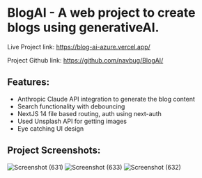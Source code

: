 # BlogAI - A web project to create blogs using generativeAI.

Live Project link: https://blog-ai-azure.vercel.app/

Project Github link: https://github.com/navbug/BlogAI/

## Features:
* Anthropic Claude API integration to generate the blog content
* Search functionality with debouncing
* NextJS 14 file based routing, auth using next-auth
* Used Unsplash API for getting images
* Eye catching UI design

## Project Screenshots: 
![Screenshot (631)](https://github.com/navbug/BlogAI/assets/51168623/42daaaba-ae9b-4f14-8649-dfe8ffb7b6a5)
![Screenshot (633)](https://github.com/navbug/BlogAI/assets/51168623/64e80c28-5ee6-4a7b-ae4b-58bebd548092)
![Screenshot (632)](https://github.com/navbug/BlogAI/assets/51168623/93b0ffec-af7b-458a-8730-45e05e0b22ea)
